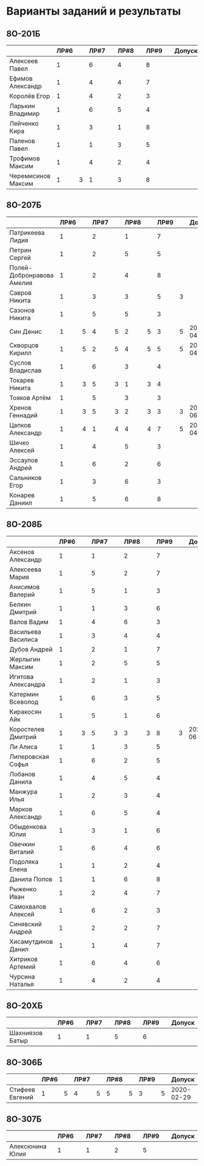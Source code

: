 # Варианты заданий и результаты

## 8О-201Б
|                           | ЛР#6 |   | ЛР#7 |   | ЛР#8 |   | ЛР#9 |   |   Допуск   |
|---------------------------|------|---|------|---|------|---|------|---|------------|
| Алексеев Павел            |  1   |   |  6   |   |  4   |   |   8  |   |            |
| Ефимов Александр          |  1   |   |  4   |   |  4   |   |   7  |   |            |
| Королёв Егор              |  1   |   |  4   |   |  2   |   |   3  |   |            |
| Ларькин Владимир          |  1   |   |  6   |   |  5   |   |   4  |   |            |
| Лейченко Кира             |  1   |   |  3   |   |  1   |   |   8  |   |            |
| Паленов Павел             |  1   |   |  1   |   |  3   |   |   5  |   |            |
| Трофимов Максим           |  1   |   |  4   |   |  2   |   |   4  |   |            |
| Черемисинов Максим        |  1   | 3 |  1   |   |  3   |   |   8  |   |            |

## 8О-207Б
|                           | ЛР#6 |   | ЛР#7 |   | ЛР#8 |   | ЛР#9 |   |   Допуск   |
|---------------------------|------|---|------|---|------|---|------|---|------------|
| Патрикеева Лидия          |  1   |   |  2   |   |  1   |   |  7   |   |            |
| Петрин Сергей             |  1   |   |  2   |   |  5   |   |  5   |   |            |
| Полей-Добронравова Амелия |  1   |   |  2   |   |  4   |   |  8   |   |            |
| Савров Никита             |  1   |   |  3   |   |  3   |   |  5   | 3 |            |
| Сазонов Никита            |  1   |   |  5   |   |  5   |   |  3   |   |            |
| Син Денис                 |  1   | 5 |  4   | 5 |  2   | 5 |  3   | 5 | 2020-04-25 |
| Скворцов Кирилл           |  1   | 5 |  2   | 5 |  4   | 5 |  5   | 5 | 2020-04-25 |
| Суслов Владислав          |  1   |   |  6   |   |  3   |   |  4   |   |            |
| Токарев Никита            |  1   | 3 |  5   | 3 |  1   | 3 |  4   |   |            |
| Тояков Артём              |  1   |   |  5   |   |  3   |   |  3   |   |            |
| Хренов Геннадий           |  1   | 3 |  5   | 3 |  2   | 3 |  3   | 3 | 2020-06-06 |
| Цапков Александр          |  1   | 4 |  1   | 4 |  4   | 4 |  7   | 5 | 2020-04-25 |
| Шичко Алексей             |  1   |   |  4   |   |  5   |   |  3   |   |            |
| Эссаулов Андрей           |  1   |   |  6   |   |  2   |   |  6   |   |            |
| Сальников Егор            |  1   |   |  3   |   |  6   |   |  3   |   |            |
| Конарев Даниил            |  1   |   |  5   |   |  6   |   |  8   |   |            |

## 8О-208Б
|                           | ЛР#6 |   | ЛР#7 |   | ЛР#8 |   | ЛР#9 |   |   Допуск   |
|---------------------------|------|---|------|---|------|---|------|---|------------|
| Аксенов Александр         |  1   |   |  1   |   |  2   |   |  7   |   |            |
| Алексеева Мария           |  1   |   |  5   |   |  2   |   |  7   |   |            |
| Анисимов Валерий          |  1   |   |  5   |   |  1   |   |  3   |   |            |
| Белкин Дмитрий            |  1   |   |  1   |   |  3   |   |  6   |   |            |
| Валов Вадим               |  1   |   |  4   |   |  6   |   |  3   |   |            |
| Васильева Василиса        |  1   |   |  3   |   |  4   |   |  4   |   |            |
| Дубов Андрей              |  1   |   |  2   |   |  1   |   |  7   |   |            |
| Жерлыгин Максим           |  1   |   |  2   |   |  5   |   |  5   |   |            |
| Игитова Александра        |  1   |   |  2   |   |  1   |   |  3   |   |            |
| Катермин Всеволод         |  1   |   |  6   |   |  3   |   |  5   |   |            |
| Киракосян Айк             |  1   |   |  5   |   |  1   |   |  6   |   |            |
| Коростелев Дмитрий        |  1   | 3 |  5   | 3 |  3   | 3 |  8   | 3 | 2020-06-06 |
| Ли Алиса                  |  1   |   |  1   |   |  3   |   |  5   |   |            |
| Липеровская Софья         |  1   |   |  6   |   |  2   |   |  5   |   |            |
| Лобанов Данила            |  1   |   |  4   |   |  5   |   |  4   |   |            |
| Манжура Илья              |  1   |   |  2   |   |  3   |   |  4   |   |            |
| Марков Александр          |  1   |   |  6   |   |  5   |   |  4   |   |            |
| Обыденкова Юлия           |  1   |   |  3   |   |  1   |   |  6   |   |            |
| Овечкин Виталий           |  1   |   |  6   |   |  4   |   |  6   |   |            |
| Подоляка Елена            |  1   |   |  1   |   |  2   |   |  4   |   |            |
| Данила Попов              |  1   |   |  1   |   |  6   |   |  8   |   |            |
| Рыженко Иван              |  1   |   |  2   |   |  4   |   |  7   |   |            |
| Самохвалов Алексей        |  1   |   |  6   |   |  2   |   |  3   |   |            |
| Синявский Андрей          |  1   |   |  2   |   |  2   |   |  7   |   |            |
| Хисамутдинов Данил        |  1   |   |  1   |   |  4   |   |  7   |   |            |
| Хитриков Артемий          |  1   |   |  6   |   |  4   |   |  6   |   |            |
| Чурсина Наталья           |  1   |   |  4   |   |  2   |   |  4   |   |            |

## 8О-20XБ
|                           | ЛР#6 |   | ЛР#7 |   | ЛР#8 |   | ЛР#9 |   |   Допуск   |
|---------------------------|------|---|------|---|------|---|------|---|------------|
| Шахниязов Батыр           |  1   |   |  1   |   |  5   |   |  6   |   |            |

## 8О-306Б
|                           | ЛР#6 |   | ЛР#7 |   | ЛР#8 |   | ЛР#9 |   |   Допуск   |
|---------------------------|------|---|------|---|------|---|------|---|------------|
| Стифеев Евгений           |  1   | 5 |  4   | 5 |  5   | 5 |  3   | 5 | 2020-02-29 |

## 8О-307Б
|                           | ЛР#6 |   | ЛР#7 |   | ЛР#8 |   | ЛР#9 |   |   Допуск   |
|---------------------------|------|---|------|---|------|---|------|---|------------|
| Алексюнина Юлия           |  1   |   |  1   |   |  2   |   |  5   |   |            |
